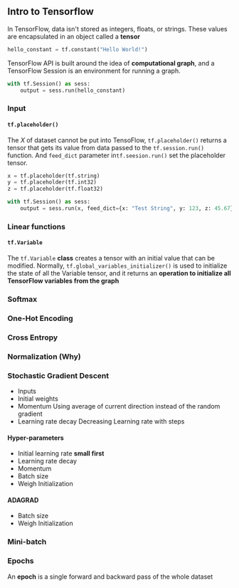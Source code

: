 ## Intro to Tensorflow

In TensorFlow, data isn't stored as integers, floats, or strings. These values are encapsulated in an object called a **tensor**

```Python
hello_constant = tf.constant("Hello World!")
```

TensorFlow API is built around the idea of **computational graph**, and a TensorFlow Session is an environment for running a graph.

```Python
with tf.Session() as sess:
    output = sess.run(hello_constant)
```

### Input

#### `tf.placeholder()`

The $X$ of dataset cannot be put into TensoFlow, ``tf.placeholder()`` returns a tensor that gets its value from data passed to the `tf.session.run()` function. And `feed_dict` parameter in`tf.seesion.run()` set the placeholder tensor.

```Python
x = tf.placeholder(tf.string)
y = tf.placeholder(tf.int32)
z = tf.placeholder(tf.float32)

with tf.Session() as sess:
    output = sess.run(x, feed_dict={x: "Test String", y: 123, z: 45.67})
```

### Linear functions

#### `tf.Variable`

The `tf.Variable` **class** creates a tensor with an initial value that can be modified. Normally, `tf.global_variables_initializer()` is used to initialize the state of all the Variable tensor, and it returns an **operation to initialize all TensorFlow variables from the graph**

### Softmax



### One-Hot Encoding



### Cross Entropy



### Normalization (Why)



### Stochastic Gradient Descent

* Inputs
* Initial weights
* Momentum Using average of current direction instead of the random gradient
* Learning rate decay Decreasing Learning rate with steps

#### Hyper-parameters

* Initial learning rate **small first**
* Learning rate decay
* Momentum
* Batch size
* Weigh Initialization

#### ADAGRAD

* Batch size
* Weigh Initialization

### Mini-batch



### Epochs

An **epoch** is a single forward and backward pass of the whole dataset